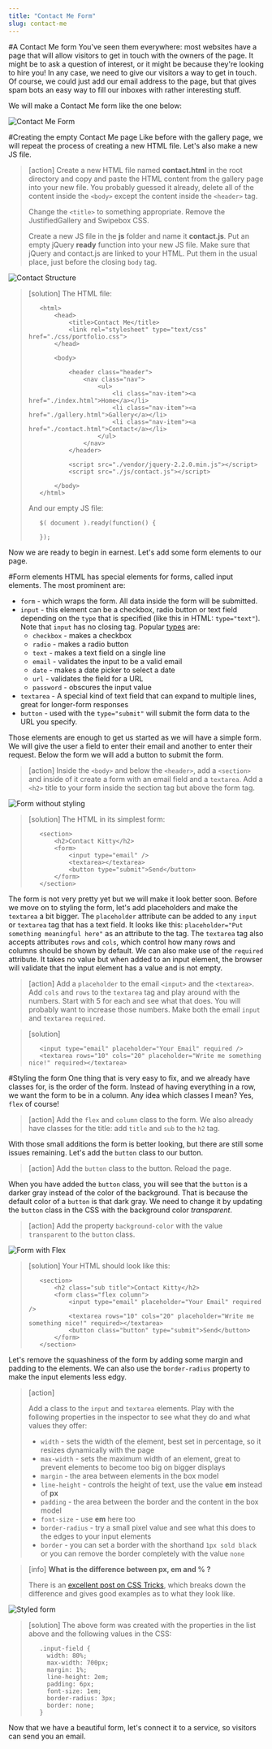 ```yaml
---
title: "Contact Me Form"
slug: contact-me
---     
```


#A Contact Me form
You've seen them everywhere: most websites have a page that will allow visitors to get in touch with the owners of the page. It might be to ask a question of interest, or it might be because they're looking to hire you! In any case, we need to give our visitors a way to get in touch. 
Of course, we could just add our email address to the page, but that gives spam bots an easy way to fill our inboxes with rather interesting stuff.

We will make a Contact Me form like the one below:

![Contact Me Form](./0-contact-me.png "Contact Me Form")

#Creating the empty Contact Me page
Like before with the gallery page, we will repeat the process of creating a new HTML file. Let's also make a new JS file.

> [action]
> Create a new HTML file named **contact.html** in the root directory and copy and paste the HTML content from the gallery page into your new file. You probably guessed it already, delete all of the content inside the `<body>` except the content inside the `<header>` tag.
> 
> Change the `<title>` to something appropriate.  Remove the JustifiedGallery and Swipebox CSS.
> 
> Create a new JS file in the **js** folder and name it **contact.js**. Put an empty jQuery **ready** function into your new JS file.  Make sure that jQuery and contact.js are linked to your HTML. Put them in the usual place, just before the closing `body` tag.

![Contact Structure](./1-contact-structure.png "Contact Structure")

> [solution]
> The HTML file:
> 
> ```
>    <html>
>        <head>
>            <title>Contact Me</title>
>            <link rel="stylesheet" type="text/css" href="./css/portfolio.css">
>        </head>
>    
>        <body>            
>            
>            <header class="header">
>                <nav class="nav">
>                    <ul>
>                        <li class="nav-item"><a href="./index.html">Home</a></li>
>                        <li class="nav-item"><a href="./gallery.html">Gallery</a></li>
>                        <li class="nav-item"><a href="./contact.html">Contact</a></li>
>                    </ul>
>                </nav>
>            </header>
>            
>            <script src="./vendor/jquery-2.2.0.min.js"></script>
>            <script src="./js/contact.js"></script>
>    
>        </body>
>    </html>
> ```
> 
> And our empty JS file:
> 
> ```
>    $( document ).ready(function() {
>      
>    });
> ```

Now we are ready to begin in earnest. Let's add some form elements to our page.

#Form elements
HTML has special elements for forms, called input elements. The most prominent are:

- `form` - which wraps the form. All data inside the form will be submitted.
- `input` - this element can be a checkbox, radio button or text field depending on the `type` that is specified (like this in HTML: `type="text"`). Note that `input` has no closing tag. Popular [types](https://developer.mozilla.org/en-US/docs/Web/HTML/Element/input) are:
    - `checkbox` - makes a checkbox
    - `radio` - makes a radio button
    - `text` - makes a text field on a single line
    - `email` - validates the input to be a valid email
    - `date` - makes a date picker to select a date
    - `url` - validates the field for a URL
    - `password` - obscures the input value
- `textarea` - A special kind of text field that can expand to multiple lines, great for longer-form responses
- `button` - used with the `type="submit"` will submit the form data to the URL you specify.

Those elements are enough to get us started as we will have a simple form. We will give the user a field to enter their email and another to enter their request. Below the form we will add a button to submit the form.

> [action]
> Inside the `<body>` and below the `<header>`, add a `<section>` and inside of it create a form with an email field and a `textarea`. Add a `<h2>` title to your form inside the section tag but above the form tag.

![Form without styling](./2-form-elements.png "Form without styling")

> [solution]
> The HTML in its simplest form:
> 
> ```
>    <section>
>        <h2>Contact Kitty</h2>
>        <form>
>            <input type="email" />
>            <textarea></textarea>
>            <button type="submit">Send</button>
>        </form>
>    </section>
> ```

The form is not very pretty yet but we will make it look better soon. Before we move on to styling the form, let's add placeholders and make the `textarea` a bit bigger. The `placeholder` attribute can be added to any `input` or `textarea` tag that has a text field. It looks like this: `placeholder="Put something meaningful here"` as an attribute to the tag. The `textarea` tag also accepts attributes `rows` and `cols`, which control how many rows and columns should be shown by default. We can also make use of the `required` attribute. It takes no value but when added to an input element, the browser will validate that the input element has a value and is not empty.


> [action]
> Add a `placeholder` to the email `<input>` and the `<textarea>`. Add `cols` and `rows` to the `textarea` tag and play around with the numbers. Start with 5 for each and see what that does. You will probably want to increase those numbers. Make both the email `input` and `textarea` `required`.
> 
<!-- Comment to break actionable boxes. -->

> [solution]
> 
> ```
>    <input type="email" placeholder="Your Email" required />
>    <textarea rows="10" cols="20" placeholder="Write me something nice!" required></textarea>
> ```

#Styling the form
One thing that is very easy to fix, and we already have classes for, is the order of the form. Instead of having everything in a row, we want the form to be in a column. Any idea which classes I mean? Yes, `flex` of course!

> [action]
> Add the `flex` and `column` class to the form. We also already have classes for the title: add `title` and `sub` to the `h2` tag.

With those small additions the form is better looking, but there are still some issues remaining. Let's add the `button` class to our button.

> [action]
> Add the `button` class to the button. Reload the page.

When you have added the `button` class, you will see that the `button` is a darker gray instead of the color of the background. That is because the default color of a `button` is that dark gray. We need to change it by updating the `button` class in the CSS with the background color *transparent*. 

> [action]
> Add the property `background-color` with the value `transparent` to the `button` class. 

![Form with Flex](./3-form-w-flex.png "Form with Flex")

> [solution]
> Your HTML should look like this:
> 
> ```
>    <section>
>        <h2 class="sub title">Contact Kitty</h2>
>        <form class="flex column">
>            <input type="email" placeholder="Your Email" required />
>            <textarea rows="10" cols="20" placeholder="Write me something nice!" required></textarea>
>            <button class="button" type="submit">Send</button>
>        </form>
>    </section>
> ```

Let's remove the squashiness of the form by adding some margin and padding to the elements. We can also use the `border-radius` property to make the input elements less edgy.

> [action]
> 
> Add a class to the `input` and `textarea` elements. Play with the following properties in the inspector to see what they do and what values they offer:
> 
> - `width` - sets the width of the element, best set in percentage, so it resizes dynamically with the page
> - `max-width` - sets the maximum width of an element, great to prevent elements to become too big on bigger displays
> - `margin` - the area between elements in the box model
> - `line-height` - controls the height of text, use the value **em** instead of **px**
> - `padding` - the area between the border and the content in the box model
> - `font-size` - use **em** here too
> - `border-radius` - try a small pixel value and see what this does to the edges to your input elements
> - `border` - you can set a border with the shorthand `1px sold black` or you can remove the border completely with the value `none`

<!-- Comment to break actionable boxes. -->

> [info]
> **What is the difference between px, em and % ?**
> 
> There is an [excellent post on CSS Tricks](https://css-tricks.com/css-font-size/), which breaks down the difference and gives good examples as to what they look like. 

![Styled form](./4-styled-form.png "Styled form")

> [solution]
> The above form was created with the properties in the list above and the following values in the CSS:
> 
> ```
>    .input-field {
>      width: 80%;
>      max-width: 700px;
>      margin: 1%;
>      line-height: 2em;
>      padding: 6px;
>      font-size: 1em;
>      border-radius: 3px;
>      border: none;
>    }
> ```

Now that we have a beautiful form, let's connect it to a service, so visitors can send you an email. 
